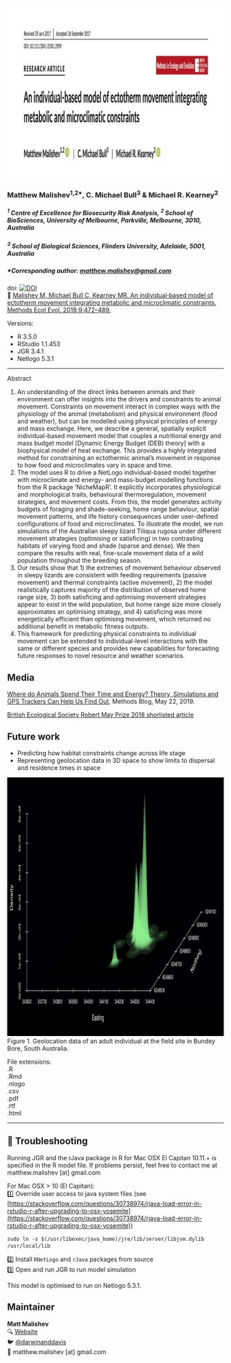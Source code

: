 <img src="https://raw.githubusercontent.com/darwinanddavis/MalishevBullKearney/master/img/mee_header.jpg" alt=" " width=1000 height=400>  

### Matthew Malishev<sup>1,2*</sup>, C. Michael Bull<sup>3</sup> & Michael R. Kearney<sup>2</sup>  

##### _<sup>1</sup> Centre of Excellence for Biosecurity Risk Analysis, <sup>2</sup> School of BioSciences, University of Melbourne, Parkville, Melbourne, 3010, Australia_ 

##### _<sup>3</sup> School of Biological Sciences, Flinders University, Adelaide, 5001, Australia_ 

##### *Corresponding author: matthew.malishev@gmail.com  

doi: [![DOI](https://zenodo.org/badge/96968871.svg)](https://zenodo.org/badge/latestdoi/96968871)  
:link: [Malishev M, Michael Bull C, Kearney MR. An individual‐based model of ectotherm movement integrating metabolic and microclimatic constraints. Methods Ecol Evol. 2018;9:472–489.](https://besjournals.onlinelibrary.wiley.com/doi/abs/10.1111/2041-210X.12909)  

Versions:  
 - R 3.5.0  
 - RStudio 1.1.453  
 - JGR 3.4.1  
 - Netlogo 5.3.1  

******

Abstract
1.	An understanding of the direct links between animals and their environment can offer insights into the drivers and constraints to animal movement. Constraints on movement interact in complex ways with the physiology of the animal (metabolism) and physical environment (food and weather), but can be modelled using physical principles of energy and mass exchange. Here, we describe a general, spatially explicit individual-based movement model that couples a nutritional energy and mass budget model [Dynamic Energy Budget (DEB) theory] with a biophysical model of heat exchange. This provides a highly integrated method for constraining an ectothermic animal’s movement in response to how food and microclimates vary in space and time.  
2.	The model uses R to drive a NetLogo individual-based model together with microclimate and energy- and mass-budget modelling functions from the R package ‘NicheMapR’. It explicitly incorporates physiological and morphological traits, behavioural thermoregulation, movement strategies, and movement costs. From this, the model generates activity budgets of foraging and shade-seeking, home range behaviour, spatial movement patterns, and life history consequences under user-defined configurations of food and microclimates. To illustrate the model, we run simulations of the Australian sleepy lizard Tiliqua rugosa under different movement strategies (optimising or satisficing) in two contrasting habitats of varying food and shade (sparse and dense). We then compare the results with real, fine-scale movement data of a wild population throughout the breeding season.   
3.	Our results show that 1) the extremes of movement behaviour observed in sleepy lizards are consistent with feeding requirements (passive movement) and thermal constraints (active movement), 2) the model realistically captures majority of the distribution of observed home range size, 3) both satisficing and optimising movement strategies appear to exist in the wild population, but home range size more closely approximates an optimising strategy, and 4) satisficing was more energetically efficient than optimising movement, which returned no additional benefit in metabolic fitness outputs.   
4.	This framework for predicting physical constraints to individual movement can be extended to individual-level interactions with the same or different species and provides new capabilities for forecasting future responses to novel resource and weather scenarios.


## Media  

[Where do Animals Spend Their Time and Energy? Theory, Simulations and GPS Trackers Can Help Us Find Out](https://methodsblog.com/2019/05/22/movement-metabolism-microclimate/), Methods Blog, May 22, 2019.  

[British Ecological Society Robert May Prize 2018 shorlisted article](https://besjournals.onlinelibrary.wiley.com/doi/toc/10.1111/(ISSN)2041-210x.ECRAward2018)  

## Future work   

* Predicting how habitat constraints change across life stage  
* Representing geolocation data in 3D space to show limits to dispersal and residence times in space  

<img src="https://raw.githubusercontent.com/darwinanddavis/MalishevBullKearney/master/img/sleepyibm_future.png" alt=" " width=1000 height=600>
Figure 1. Geolocation data of an adult individual at the field site in Bundey Bore, South Australia.  
  

File extensions:       
.R  
.Rmd  
.nlogo     
.csv    
.pdf  
.rtf  
.html    

******  

## :pig: Troubleshooting   

Running JGR and the rJava package in R for Mac OSX El Capitan 10.11.+ is specified in the R model file. If problems persist, feel free to contact me at matthew.malishev [at] gmail.com       
  
For Mac OSX > 10 (El Capitan):  
:one: Override user access to java system files (see [https://stackoverflow.com/questions/30738974/rjava-load-error-in-rstudio-r-after-upgrading-to-osx-yosemite](https://stackoverflow.com/questions/30738974/rjava-load-error-in-rstudio-r-after-upgrading-to-osx-yosemite))
``` unix
sudo ln -s $(/usr/libexec/java_home)/jre/lib/server/libjvm.dylib /usr/local/lib
```  

:two: Install `RNetLogo` and `rJava` packages from source  
:three: Open and run JGR to run model simulation  

This model is optimised to run on Netlogo 5.3.1.  

## Maintainer  
**Matt Malishev**   
:mag: [Website](https://www.researchgate.net/profile/Matt_Malishev)    
:bird: [@darwinanddavis](https://twitter.com/darwinanddavis)  
:email: matthew.malishev [at] gmail.com 


